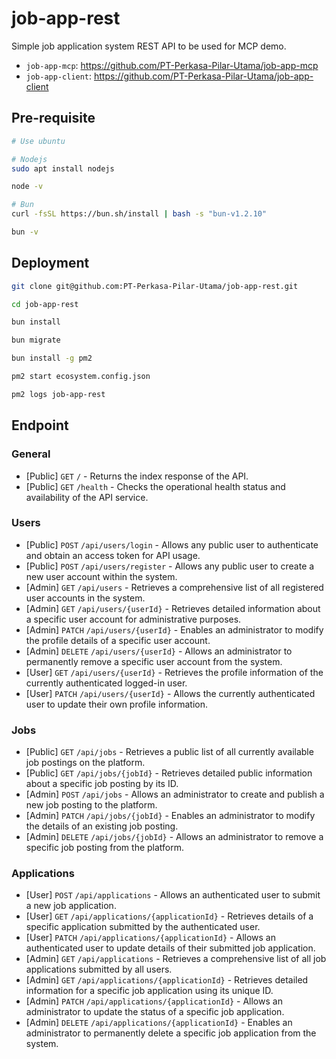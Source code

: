 # job-app-rest

Simple job application system REST API to be used for MCP demo.

- `job-app-mcp`: https://github.com/PT-Perkasa-Pilar-Utama/job-app-mcp
- `job-app-client`: https://github.com/PT-Perkasa-Pilar-Utama/job-app-client

## Pre-requisite

```bash
# Use ubuntu

# Nodejs
sudo apt install nodejs

node -v

# Bun
curl -fsSL https://bun.sh/install | bash -s "bun-v1.2.10"

bun -v
```

## Deployment

```bash
git clone git@github.com:PT-Perkasa-Pilar-Utama/job-app-rest.git

cd job-app-rest

bun install

bun migrate

bun install -g pm2

pm2 start ecosystem.config.json

pm2 logs job-app-rest
```

## Endpoint

### General

- [Public] `GET` `/` - Returns the index response of the API.
- [Public] `GET` `/health` - Checks the operational health status and availability of the API service.

### Users

- [Public] `POST` `/api/users/login` - Allows any public user to authenticate and obtain an access token for API usage.
- [Public] `POST` `/api/users/register` - Allows any public user to create a new user account within the system.
- [Admin] `GET` `/api/users` - Retrieves a comprehensive list of all registered user accounts in the system.
- [Admin] `GET` `/api/users/{userId}` - Retrieves detailed information about a specific user account for administrative purposes.
- [Admin] `PATCH` `/api/users/{userId}` - Enables an administrator to modify the profile details of a specific user account.
- [Admin] `DELETE` `/api/users/{userId}` - Allows an administrator to permanently remove a specific user account from the system.
- [User] `GET` `/api/users/{userId}` - Retrieves the profile information of the currently authenticated logged-in user.
- [User] `PATCH` `/api/users/{userId}` - Allows the currently authenticated user to update their own profile information.

### Jobs

- [Public] `GET` `/api/jobs` - Retrieves a public list of all currently available job postings on the platform.
- [Public] `GET` `/api/jobs/{jobId}` - Retrieves detailed public information about a specific job posting by its ID.
- [Admin] `POST` `/api/jobs` - Allows an administrator to create and publish a new job posting to the platform.
- [Admin] `PATCH` `/api/jobs/{jobId}` - Enables an administrator to modify the details of an existing job posting.
- [Admin] `DELETE` `/api/jobs/{jobId}` - Allows an administrator to remove a specific job posting from the platform.

### Applications

- [User] `POST` `/api/applications` - Allows an authenticated user to submit a new job application.
- [User] `GET` `/api/applications/{applicationId}` - Retrieves details of a specific application submitted by the authenticated user.
- [User] `PATCH` `/api/applications/{applicationId}` - Allows an authenticated user to update details of their submitted job application.
- [Admin] `GET` `/api/applications` - Retrieves a comprehensive list of all job applications submitted by all users.
- [Admin] `GET` `/api/applications/{applicationId}` - Retrieves detailed information for a specific job application using its unique ID.
- [Admin] `PATCH` `/api/applications/{applicationId}` - Allows an administrator to update the status of a specific job application.
- [Admin] `DELETE` `/api/applications/{applicationId}` - Enables an administrator to permanently delete a specific job application from the system.
